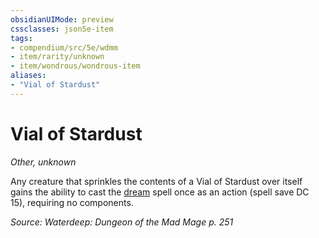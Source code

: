 ```yaml
---
obsidianUIMode: preview
cssclasses: json5e-item
tags:
- compendium/src/5e/wdmm
- item/rarity/unknown
- item/wondrous/wondrous-item
aliases: 
- "Vial of Stardust"
---
```

# Vial of Stardust
*Other, unknown*  


Any creature that sprinkles the contents of a Vial of Stardust over itself gains the ability to cast the [dream](/3-Mechanics/CLI/spells/dream.md) spell once as an action (spell save DC 15), requiring no components.

*Source: Waterdeep: Dungeon of the Mad Mage p. 251*